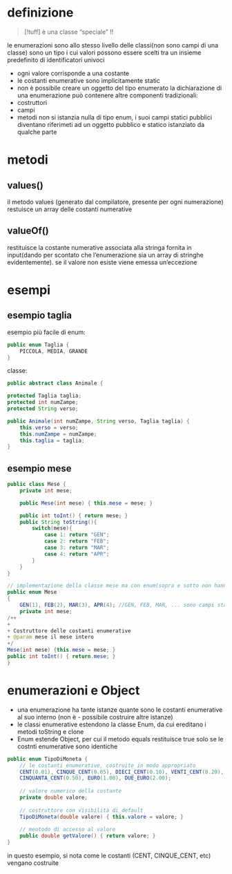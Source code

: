 # definizione
>[!tuff] è una classe “speciale” !!

le enumerazioni sono allo stesso livello delle classi(non sono campi di una classe)
sono un tipo i cui valori possono essere scelti tra un insieme predefinito di identificatori univoci
- ogni valore corrisponde a una costante
- le costanti enumerative sono implicitamente static
- non è possibile creare un oggetto del tipo enumerato
la dichiarazione di una enumerazione può contenere altre componenti tradizionali:
- costruttori
- campi
- metodi
non si istanzia nulla di tipo enum, i suoi campi statici pubblici diventano riferimeti ad un oggetto pubblico e statico istanziato da qualche parte

# metodi
## values()
il metodo values (generato dal compilatore, presente per ogni numerazione) restuisce un array delle costanti numerative

## valueOf()
restituisce la costante numerative associata alla stringa fornita in input(dando per scontato che l’enumerazione sia un array di stringhe evidentemente). se il valore non esiste viene emessa un’eccezione

# esempi
## esempio taglia

esempio più facile di enum:
```java
public enum Taglia {
	PICCOLA, MEDIA, GRANDE
}
```
classe:
```java
public abstract class Animale {

protected Taglia taglia;
protected int numZampe;
protected String verso;

public Animale(int numZampe, String verso, Taglia taglia) {
	this.verso = verso;
	this.numZampe = numZampe;
	this.taglia = taglia;
}
```

## esempio mese
```java
public class Mese {
	private int mese;

	public Mese(int mese) { this.mese = mese; }

	public int toInt() { return mese; }
	public String toString(){
		switch(mese){
			case 1: return "GEN";
			case 2: return "FEB";
			case 3: return "MAR";
			case 4: return "APR";
		}
	}
}

// implementazione della classe mese ma con enum(sopra e sotto non hanno nessun legame !!!!!! sono 2 implementazioni diverse della stessa cosa)
public enum Mese 
{
	GEN(1), FEB(2), MAR(3), APR(4); //GEN, FEB, MAR, ... sono campi statici pubblici di tipo mese creati con il costruttore e il valore tra parentesi
	private int mese;
/++
+
+ Costruttore delle costanti enumerative
+ @param mese il mese intero
+/
Mese(int mese) {this.mese = mese; }
public int toInt() { return.mese; }
}
```

# enumerazioni e Object
- una enumerazione ha tante istanze quante sono le costanti enumerative al suo interno (non è - possibile costruire altre istanze)
- le classi enumerative estendono la classe Enum, da cui ereditano i metodi toString e clone
- Enum estende Object, per cui il metodo equals restituisce true solo se le costnti enumerative sono identiche
```java
public enum TipoDiMoneta {
	// le costanti enumerative, costruite in modo appropriato
	CENT(0.01), CINQUE_CENT(0.05), DIECI_CENT(0.10), VENTI_CENT(0.20),
	CINQUANTA_CENT(0.50), EURO(1.00), DUE_EURO(2.00);
	
	// valore numerico della costante
	private double valore;
	
	// costruttore con visibilità di default
	TipoDiMoneta(double valore) { this.valore = valore; }
	
	// meotodo di accesso al valore
	public double getValore() { return valore; }
}
```
in questo esempio, si nota come le costanti (CENT, CINQUE_CENT, etc) vengano costruite 